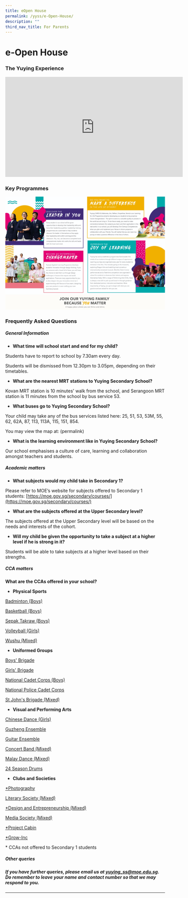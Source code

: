 ```yaml
---
title: eOpen House
permalink: /yyss/e-Open-House/
description: ""
third_nav_title: For Parents
---
```

e-Open House
============

### The Yuying Experience


<iframe width="560" height="315" src="https://www.youtube.com/embed/GXVRZIA37LA" title="YouTube video player" frameborder="0" allow="accelerometer; autoplay; clipboard-write; encrypted-media; gyroscope; picture-in-picture" allowfullscreen=""></iframe>


### Key Programmes


![](/images/OpenHouse.jpeg)

### Frequently Asked Questions


##### **General Information**

* **What time will school start and end for my child?**

Students have to report to school by 7.30am every day.

Students will be dismissed from 12.30pm to 3.05pm, depending on their timetables. 

* **What are the nearest MRT stations to Yuying Secondary School?**

Kovan MRT station is 10 minutes' walk from the school, and Serangoon MRT station is 11 minutes from the school by bus service 53.

* **What buses go to Yuying Secondary School?**

Your child may take any of the bus services listed here: 25, 51, 53, 53M, 55, 62, 62A, 87, 113, 113A, 115, 151, 854.

You may view the map at: (permalink)

* **What is the learning environment like in Yuying Secondary School?**

Our school emphasises a culture of care, learning and collaboration amongst teachers and students.

##### **Academic matters**

* **What subjects would my child take in Secondary 1?**

Please refer to MOE’s website for subjects offered to Secondary 1 students:&nbsp;[https://moe.gov.sg/secondary/courses/](https://moe.gov.sg/secondary/courses/)

* **What are the subjects offered at the Upper Secondary level?** 

The subjects offered at the Upper Secondary level will be based on the needs and interests of the cohort.

* **Will my child be given the opportunity to take a subject at a higher level if he is strong in it?**

Students will be able to take subjects at a higher level based on their strengths.

##### **CCA matters**

**What are the CCAs offered in your school?**

* **Physical Sports**

[Badminton (Boys)](/co-curriculum/Physical-Sports/Badminton-Boys/)

[Basketball (Boys)](/co-curriculum/Physical-Sports/Basketball-Boys/)

[Sepak Takraw (Boys)](/co-curriculum/Physical-Sports/Sepak-Takraw-Boys/)

[Volleyball (Girls)](/co-curriculum/Physical-Sports/Volleyball-Girls/)

[Wushu (Mixed)](/co-curriculum/Physical-Sports/Wushu-Mixed/)


* **Uniformed Groups**

[Boys' Brigade](/co-curriculum/Uniformed-Groups/Boys-Brigade/)

[Girls' Brigade](/co-curriculum/Uniformed-Groups/Girls-Brigade/)

[National Cadet Corps (Boys)](/co-curriculum/Uniformed-Groups/National-Cadet-Corps/)

[National Police Cadet Corps](/co-curriculum/Uniformed-Groups/National-Police-Cadet-Corps/)

[St John's Brigade (Mixed)](/co-curriculum/Uniformed-Groups/St-John-Brigade-Singapore/)

* **Visual and Performing Arts**

[Chinese Dance (Girls)](/co-curriculum/Visual-and-Performing-Arts/Chinese-Dance/)

[Guzheng Ensemble](/co-curriculum/Visual-and-Performing-Arts/Guzheng-Ensemble/)

[Guitar Ensemble](/co-curriculum/Visual-and-Performing-Arts/Guitar-Ensemble/)

[Concert Band (Mixed)](/co-curriculum/Visual-and-Performing-Arts/Concert-Band/)

[Malay Dance (Mixed)](/co-curriculum/Visual-and-Performing-Arts/Malay-Dance/)

[24 Season Drums](/co-curriculum/Visual-and-Performing-Arts/24-Season-Drums/)


* **Clubs and Societies**

[*Photography](/co-curriculum/Clubs-and-Societies/Photography-Club/)

[Literary Society (Mixed)](/co-curriculum/Clubs-and-Societies/Literary-Society/)

[*Design and Entrepreneurship (Mixed)](/co-curriculum/Clubs-and-Societies/Design-and-Entrepreneurship-Club/)

[Media Society (Mixed)](/co-curriculum/Clubs-and-Societies/Media-Society/)

[*Project Cabin](/co-curriculum/Clubs-and-Societies/Cabin-Club/)

[*Grow-Inc](/co-curriculum/Clubs-and-Societies/Grow-Inc/)

\* CCAs not offered to Secondary 1 students


##### **Other queries**

##### If you have further queries, please email us at&nbsp;[yuying\_ss@moe.edu.sg](mailto:yuying_ss@moe.edu.sg). Do remember to leave your name and contact number so that we may respond to you.
--------------------------------------------------------------------------------------------------------------------------------------------------------------------------------------